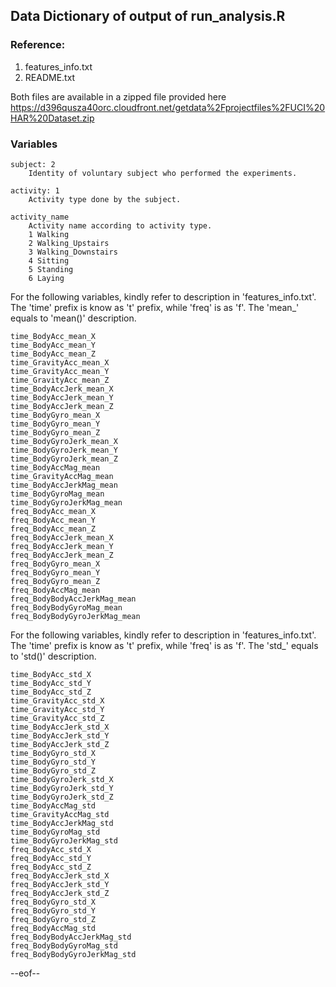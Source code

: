 ## Data Dictionary of output of run_analysis.R

### Reference:
1) features_info.txt
2) README.txt

Both files are available in a zipped file provided here https://d396qusza40orc.cloudfront.net/getdata%2Fprojectfiles%2FUCI%20HAR%20Dataset.zip

### Variables
    subject: 2
        Identity of voluntary subject who performed the experiments.
        
    activity: 1
        Activity type done by the subject.
    
    activity_name
        Activity name according to activity type.
        1 Walking
        2 Walking_Upstairs
        3 Walking_Downstairs
        4 Sitting
        5 Standing
        6 Laying

For the following variables, kindly refer to description in 'features_info.txt'. The 'time' prefix is know as 't' prefix, while 'freq' is as 'f'. The 'mean_' equals to 'mean()' description.

    time_BodyAcc_mean_X
    time_BodyAcc_mean_Y
    time_BodyAcc_mean_Z
    time_GravityAcc_mean_X
    time_GravityAcc_mean_Y
    time_GravityAcc_mean_Z
    time_BodyAccJerk_mean_X
    time_BodyAccJerk_mean_Y
    time_BodyAccJerk_mean_Z
    time_BodyGyro_mean_X
    time_BodyGyro_mean_Y
    time_BodyGyro_mean_Z
    time_BodyGyroJerk_mean_X
    time_BodyGyroJerk_mean_Y
    time_BodyGyroJerk_mean_Z
    time_BodyAccMag_mean
    time_GravityAccMag_mean
    time_BodyAccJerkMag_mean
    time_BodyGyroMag_mean
    time_BodyGyroJerkMag_mean
    freq_BodyAcc_mean_X
    freq_BodyAcc_mean_Y
    freq_BodyAcc_mean_Z
    freq_BodyAccJerk_mean_X
    freq_BodyAccJerk_mean_Y
    freq_BodyAccJerk_mean_Z
    freq_BodyGyro_mean_X
    freq_BodyGyro_mean_Y
    freq_BodyGyro_mean_Z
    freq_BodyAccMag_mean
    freq_BodyBodyAccJerkMag_mean
    freq_BodyBodyGyroMag_mean
    freq_BodyBodyGyroJerkMag_mean

For the following variables, kindly refer to description in 'features_info.txt'. The 'time' prefix is know as 't' prefix, while 'freq' is as 'f'. The 'std_' equals to 'std()' description.
    
    time_BodyAcc_std_X
    time_BodyAcc_std_Y
    time_BodyAcc_std_Z
    time_GravityAcc_std_X
    time_GravityAcc_std_Y
    time_GravityAcc_std_Z
    time_BodyAccJerk_std_X
    time_BodyAccJerk_std_Y
    time_BodyAccJerk_std_Z
    time_BodyGyro_std_X
    time_BodyGyro_std_Y
    time_BodyGyro_std_Z
    time_BodyGyroJerk_std_X
    time_BodyGyroJerk_std_Y
    time_BodyGyroJerk_std_Z
    time_BodyAccMag_std
    time_GravityAccMag_std
    time_BodyAccJerkMag_std
    time_BodyGyroMag_std
    time_BodyGyroJerkMag_std
    freq_BodyAcc_std_X
    freq_BodyAcc_std_Y
    freq_BodyAcc_std_Z
    freq_BodyAccJerk_std_X
    freq_BodyAccJerk_std_Y
    freq_BodyAccJerk_std_Z
    freq_BodyGyro_std_X
    freq_BodyGyro_std_Y
    freq_BodyGyro_std_Z
    freq_BodyAccMag_std
    freq_BodyBodyAccJerkMag_std
    freq_BodyBodyGyroMag_std
    freq_BodyBodyGyroJerkMag_std

--eof--
